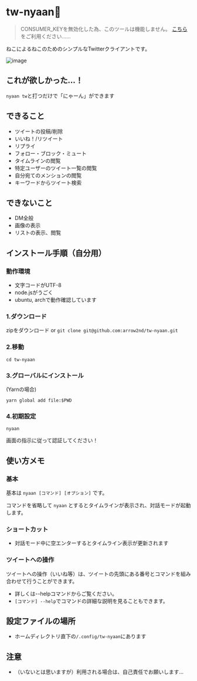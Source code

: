 # tw-nyaan🐾

> CONSUMER_KEYを無効化した為、このツールは機能しません。 
> [こちら](https://github.com/arrow2nd/twnyan)をご利用ください……

ねこによるねこのためのシンプルなTwitterクライアントです。

![image](https://user-images.githubusercontent.com/44780846/92388930-09f74100-f153-11ea-81cc-2bfe9259c6a4.png)

## これが欲しかった…！

```nyaan tw```と打つだけで「にゃーん」ができます

## できること
- ツイートの投稿/削除
- いいね！/リツイート
- リプライ
- フォロー・ブロック・ミュート
- タイムラインの閲覧
- 特定ユーザーのツイート一覧の閲覧
- 自分宛てのメンションの閲覧
- キーワードからツイート検索

## できないこと
- DM全般
- 画像の表示
- リストの表示、閲覧

## インストール手順（自分用）

### 動作環境
- 文字コードがUTF-8
- node.jsがうごく
- ubuntu, archで動作確認しています

### 1.ダウンロード

zipをダウンロード or ```git clone git@github.com:arrow2nd/tw-nyaan.git```

### 2.移動

```cd tw-nyaan```

### 3.グローバルにインストール

(Yarnの場合)

```yarn global add file:$PWD ``` 

### 4.初期設定

```nyaan```

画面の指示に従って認証してください！

## 使い方メモ

### 基本
基本は ```nyaan [コマンド] [オプション]``` です。

コマンドを省略して ```nyaan``` とするとタイムラインが表示され、対話モードが起動します。

### ショートカット
- 対話モード中に空エンターするとタイムライン表示が更新されます

### ツイートへの操作
ツイートへの操作（いいね等）は、ツイートの先頭にある番号とコマンドを組み合わせて行うことができます。

- 詳しくは--helpコマンドからご覧ください。
- ```[コマンド] --help```でコマンドの詳細な説明を見ることもできます。

## 設定ファイルの場所
- ホームディレクトリ直下の```/.config/tw-nyaan```にあります

## 注意
- （いないとは思いますが）利用される場合は、自己責任でお願いします…
